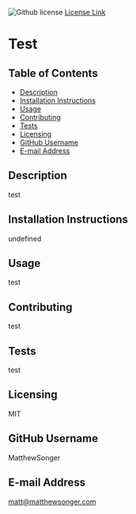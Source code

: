 
  ![Github license](https://img.shields.io/badge/license-MIT-blue.svg)
  [License Link](http://choosealicense.com/licenses)

  # Test


  ## Table of Contents
  * [Description](#description)
  * [Installation Instructions](#installation-instructions)
  * [Usage](#usage)
  * [Contributing](#contributing)
  * [Tests](#tests)
  * [Licensing](#licensing)
  * [GitHub Username](#github-username)
  * [E-mail Address](#e-mail-address)
  ## Description
  test
  
  ## Installation Instructions
  undefined
  
  ## Usage
 test
  
  ## Contributing
  test
  
  ## Tests
  test
  
  ## Licensing
  MIT
  
  ## GitHub Username
  MatthewSonger
  
  ## E-mail Address
  matt@matthewsonger.com
